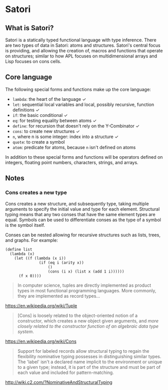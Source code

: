 # Satori

## What is Satori?
Satori is a statically typed functional language with type inference. There are
two types of data in Satori: atoms and structures. Satori's central focus is
providing, and allowing the creation of, macros and functions that operate on
structures; similar to how APL focuses on multidimensional arrays and Lisp
focuses on cons cells.

## Core language
The following special forms and functions make up the core language:
* `lambda`: the heart of the language ✓
* `let`: sequential local variables and local, possibly recursive, function
  definitions ✓
* `if`: the basic conditional ✓
* `eq`: for testing equality between atoms ✓
* `define`: for recursion that doesn't rely on the Y-Combinator ✓
* `cons`: to create new structures ✓
* `n`, where n is some integer: index into a structure ✓
* `quote`: to create a symbol
* `atom`: predicate for atoms, because `n` isn't defined on atoms

In addition to these special forms and functions will be operators defined on
integers, floating point numbers, characters, strings, and arrays.

## Notes

### Cons creates a new type
Cons creates a new structure, and subsequently type, taking multiple arguments
to specify the initial value and type for each element. Structural typing means
that any two conses that have the same element types are equal. Symbols can be
used to differentiate conses as the type of a symbol is the symbol itself.

Conses can be nested allowing for recursive structures such as lists, trees, and
graphs. For example:

```
(define list
  (lambda (x)
    (let ((f (lambda (x i))
               (if (eq i (arity x))
                   ()
                   (cons (i x) (list x (add 1 i))))))
      (f x 0))))
```

> In computer science, tuples are directly implemented as product types in most
> functional programming languages. More commonly, they are implemented as
> record types...

https://en.wikipedia.org/wiki/Tuple

> [Cons] is loosely related to the object-oriented notion of a constructor,
> which creates a new object given arguments, and *more closely related to the
> constructor function of an algebraic data type system*.

https://en.wikipedia.org/wiki/Cons

> Support for labeled records allow structural typing to regain the flexibility
> nominative typing possesses in distinguishing similar types. The 'label' isn't
> a declared name implicit to the environment or unique to a given type;
> instead, it is part of the structure and must be part of each value and
> included for pattern-matching.

http://wiki.c2.com/?NominativeAndStructuralTyping
